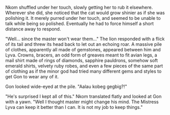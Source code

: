 Nkom shuffled under her touch, slowly getting her to rub it elsewhere. Wherever she did, she noticed that the cat would grow shinier as if she was polishing it. It merely purred under her touch, and seemed to be unable to talk while being so polished. Eventually he had to force himself a short distance away to respond.

"Well... since the master won't wear them..." The lion responded with a flick of its tail and threw its head back to let out an echoing roar. A massive pile of clothes, apparently all made of gemstones, appeared between him and Lyva. Crowns, bracers, an odd form of greaves meant to fit avian legs, a mail shirt made of rings of diamonds, sapphire pauldrons, somehow soft emerald shirts, velvety ruby robes, and even a few pieces of the same part of clothing as if the minor god had tried many different gems and styles to get Gon to wear any of it.

Gon looked wide-eyed at the pile. "Aalau kobeg gegbig?!"

"He's surprised I kept all of this." Nkom translated flatly and looked at Gon with a yawn. "Well I thought master might change his mind. The Mistress Lyva can keep it better than I can. It is not my job to keep things."